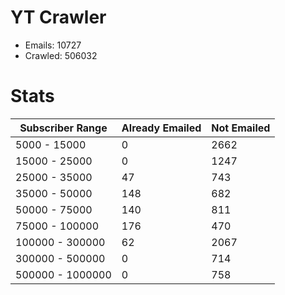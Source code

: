 # YT Crawler
- Emails: 10727
- Crawled: 506032

# Stats
| Subscriber Range  | Already Emailed | Not Emailed |
|-------|-------|-------|
| 5000 - 15000 | 0 | 2662 |
| 15000 - 25000 | 0 | 1247 |
| 25000 - 35000 | 47 | 743 |
| 35000 - 50000 | 148 | 682 |
| 50000 - 75000 | 140 | 811 |
| 75000 - 100000 | 176 | 470 |
| 100000 - 300000 | 62 | 2067 |
| 300000 - 500000 | 0 | 714 |
| 500000 - 1000000 | 0 | 758 |
